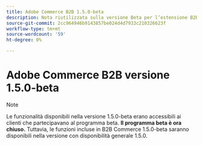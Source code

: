 ```yaml
---
title: Adobe Commerce B2B 1.5.0-beta
description: Nota riutilizzata sulla versione Beta per l’estensione B2B
source-git-commit: 2cc964946b9143857be024d4d7933c210326623f
workflow-type: tm+mt
source-wordcount: '59'
ht-degree: 0%

---
```


# Adobe Commerce B2B versione 1.5.0-beta

>[!NOTE]
>
> Le funzionalità disponibili nella versione 1.5.0-beta erano accessibili ai clienti che partecipavano al programma beta. **Il programma beta è ora chiuso.** Tuttavia, le funzioni incluse in B2B Commerce 1.5.0-beta saranno disponibili nella versione con disponibilità generale 1.5.0.
